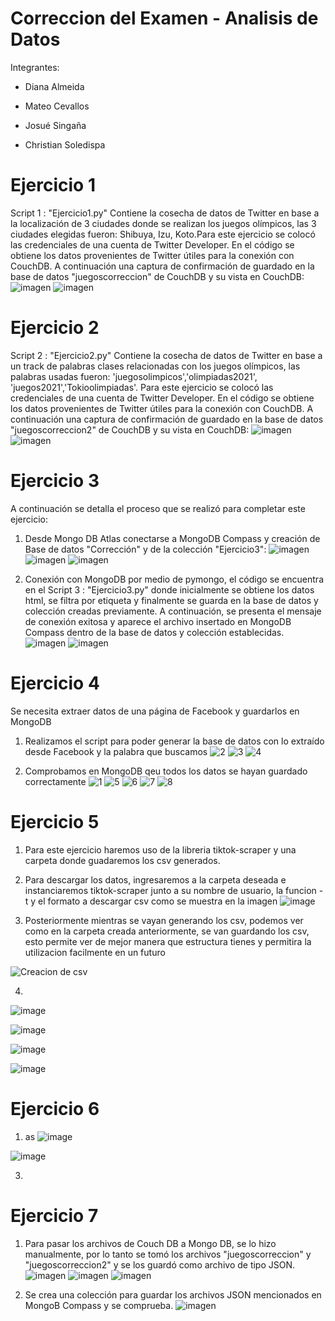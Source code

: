 # Correccion del Examen - Analisis de Datos
Integrantes: 

- Diana Almeida


- Mateo Cevallos


- Josué Singaña


- Christian Soledispa

# Ejercicio 1
Script 1 : "Ejercicio1.py" Contiene la cosecha de datos de Twitter en base a la localización de 3 ciudades donde se realizan los juegos olímpicos, las 3 ciudades elegidas fueron: Shibuya, Izu, Koto.Para este ejercicio se colocó las credenciales de una cuenta de Twitter Developer. En el código se obtiene los datos provenientes de Twitter útiles para la conexión con CouchDB.
A continuación una captura de confirmación de guardado en la base de datos "juegoscorreccion" de CouchDB y su vista en CouchDB: 
![imagen](https://user-images.githubusercontent.com/58041267/131422008-be485f8e-fcd5-491b-ba31-51291e358769.png)
![imagen](https://user-images.githubusercontent.com/58041267/131423123-21de1608-d843-4684-b32c-13806e504246.png)

# Ejercicio 2
Script 2 : "Ejercicio2.py" Contiene la cosecha de datos de Twitter en base a un track de palabras clases relacionadas con los juegos olímpicos, las palabras usadas fueron: 'juegosolimpicos','olimpiadas2021', 'juegos2021','Tokioolimpiadas'. Para este ejercicio se colocó las credenciales de una cuenta de Twitter Developer. En el código se obtiene los datos provenientes de Twitter útiles para la conexión con CouchDB.
A continuación una captura de confirmación de guardado en la base de datos "juegoscorreccion2" de CouchDB y su vista en CouchDB:
![imagen](https://user-images.githubusercontent.com/58041267/131424071-46e93ca4-c943-4d02-a007-68e44004a938.png)
![imagen](https://user-images.githubusercontent.com/58041267/131424613-e1b11846-4a10-4eea-8deb-c5dfbecec373.png)


# Ejercicio 3
A continuación se detalla el proceso que se realizó para completar este ejercicio:
1.  Desde Mongo DB Atlas conectarse a MongoDB Compass y creación de Base de datos "Corrección" y de la colección "Ejercicio3":
![imagen](https://user-images.githubusercontent.com/58041267/131428437-9706bc17-972a-41a0-ba2d-a378efb4cd7b.png)
![imagen](https://user-images.githubusercontent.com/58041267/131428772-25428b1f-6d27-469d-8ba4-43ae3dcd0274.png)
![imagen](https://user-images.githubusercontent.com/58041267/131429903-596a977a-b8fe-4548-b940-725fc775b470.png)

2. Conexión con MongoDB por medio de pymongo, el código se encuentra en el Script 3 : "Ejercicio3.py" donde inicialmente se obtiene los datos html, se filtra por etiqueta y finalmente se guarda en la base de datos y colección creadas previamente. A continuación, se presenta el mensaje de conexión exitosa y aparece el archivo insertado en MongoDB Compass dentro de la base de datos y colección establecidas.
![imagen](https://user-images.githubusercontent.com/58041267/131431688-74b767d0-6861-40da-9349-ce7c4a7631ae.png)
![imagen](https://user-images.githubusercontent.com/58041267/131432307-a6f44c74-e882-49bb-9add-552d7b5e5bff.png)

# Ejercicio 4
Se necesita extraer datos de una página de Facebook y guardarlos en MongoDB
1. Realizamos el script para poder generar la base de datos con lo extraído desde Facebook y la palabra que buscamos
![2](https://user-images.githubusercontent.com/85883884/131435545-3b404ec9-f2c6-4db1-9d06-ecd099842dd0.png)
![3](https://user-images.githubusercontent.com/85883884/131435554-7413751d-d64b-4c06-88b1-9276ba385454.png)
![4](https://user-images.githubusercontent.com/85883884/131435567-f586045c-aab6-40bf-8d24-a3f048170e93.png)

2. Comprobamos en MongoDB qeu todos los datos se hayan guardado correctamente
![1](https://user-images.githubusercontent.com/85883884/131435616-c4a68aee-7f64-48d5-afcf-ff6e9fa63f55.png)
![5](https://user-images.githubusercontent.com/85883884/131436278-2b04593d-1090-4104-a345-520a6fd3d2e9.png)
![6](https://user-images.githubusercontent.com/85883884/131436291-78fae731-fa09-493c-954c-5834251f0ef9.png)
![7](https://user-images.githubusercontent.com/85883884/131436303-a2c9845e-0bbc-4c89-8518-f3e365da6c46.png)
![8](https://user-images.githubusercontent.com/85883884/131436314-9be9ecc9-2517-4e0b-bf12-0847f9cc3839.png)

# Ejercicio 5

1. Para este ejercicio haremos uso de la libreria tiktok-scraper y una carpeta donde guadaremos los csv generados.
2. Para descargar los datos, ingresaremos a la carpeta deseada e instanciaremos tiktok-scraper junto a su nombre de usuario, la funcion -t y el formato a descargar csv como se muestra en la imagen
![image](https://user-images.githubusercontent.com/66786471/131437651-6482c32d-42e5-4d18-9532-5be4095cf315.png)


3. Posteriormente mientras se vayan generando los csv, podemos ver como en la carpeta creada anteriormente, se van guardando los csv, esto permite ver de mejor manera que estructura tienes y permitira la utilizacion facilmente en un futuro

  ![Creacion de csv](https://user-images.githubusercontent.com/65979995/131438713-f473a84f-ecab-4bef-b4e5-a24bfcb3dc85.PNG)

4. 
![image](https://user-images.githubusercontent.com/66786471/131439398-af1294fa-a330-4d4b-a150-194fe0589481.png)

![image](https://user-images.githubusercontent.com/66786471/131439642-b212023e-3545-4efe-967b-da5d6cb3f270.png)

![image](https://user-images.githubusercontent.com/66786471/131439896-8b685b19-eaa3-4283-8826-de0edca47db8.png)

![image](https://user-images.githubusercontent.com/66786471/131440074-54f9aaa9-798a-413b-b64a-f2676acc8170.png)


# Ejercicio 6
1. as
![image](https://user-images.githubusercontent.com/66786471/131441515-f28181da-7fd9-41af-a4da-e663b653188d.png)

![image](https://user-images.githubusercontent.com/66786471/131441670-66297698-13c1-45c8-bb98-aec7b461c466.png)

3. 
# Ejercicio 7
1. Para pasar los archivos de Couch DB a Mongo DB, se lo hizo manualmente, por lo tanto se tomó los archivos "juegoscorreccion" y "juegoscorreccion2" y se los guardó como archivo de tipo JSON.
![imagen](https://user-images.githubusercontent.com/58041267/131440760-93e5adce-1a50-42bc-80ef-7b0ad89e1e7e.png)
![imagen](https://user-images.githubusercontent.com/58041267/131440803-cf87a6fa-6f49-4d63-ac58-e8b57857b5f2.png)
![imagen](https://user-images.githubusercontent.com/58041267/131440878-21c454d7-4e00-47dc-868e-e94655face17.png)

2. Se crea una colección para guardar los archivos JSON mencionados en MongoB Compass y se comprueba.
![imagen](https://user-images.githubusercontent.com/58041267/131440960-14a8ea59-860d-4f43-9ecb-2b3167c92864.png)


